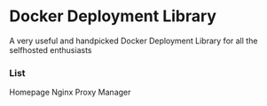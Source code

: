 # Docker Deployment Library
A very useful and handpicked Docker Deployment Library for all the selfhosted enthusiasts

### List
Homepage
Nginx Proxy Manager